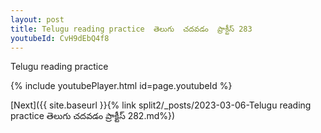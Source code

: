 ```yaml
---
layout: post
title: Telugu reading practice  తెలుగు  చదవడం  ప్రాక్టీస్ 283
youtubeId: CvH9dEbQ4f8
---
```

 
 
Telugu reading practice
 
 
 
 
 


{% include youtubePlayer.html id=page.youtubeId %}
 
[Next]({{ site.baseurl }}{% link  split2/_posts/2023-03-06-Telugu reading practice  తెలుగు  చదవడం  ప్రాక్టీస్ 282.md%})
 
